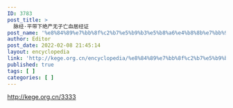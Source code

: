 ```yaml
---
ID: 3783
post_title: >
  脉经·平带下绝产无子亡血居经证
post_name: '%e8%84%89%e7%bb%8f%c2%b7%e5%b9%b3%e5%b8%a6%e4%b8%8b%e7%bb%9d%e4%ba%a7%e6%97%a0%e5%ad%90%e4%ba%a1%e8%a1%80%e5%b1%85%e7%bb%8f%e8%af%81'
author: Editor
post_date: 2022-02-08 21:45:14
layout: encyclopedia
link: 'http://kege.org.cn/encyclopedia/%e8%84%89%e7%bb%8f%c2%b7%e5%b9%b3%e5%b8%a6%e4%b8%8b%e7%bb%9d%e4%ba%a7%e6%97%a0%e5%ad%90%e4%ba%a1%e8%a1%80%e5%b1%85%e7%bb%8f%e8%af%81'
published: true
tags: [ ]
categories: [ ]
---
```

http://kege.org.cn/3333